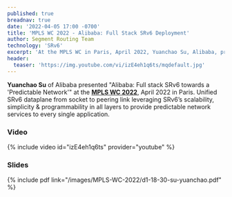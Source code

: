 ```yaml
---
published: true
breadnav: true
date: '2022-04-05 17:00 -0700'
title: 'MPLS WC 2022 - Alibaba: Full Stack SRv6 Deployment'
author: Segment Routing Team
technology: 'SRv6'
excerpt: 'At the MPLS WC in Paris, April 2022, Yuanchao Su, Alibaba, presented "Alibaba: Full stack SRv6 towards a ''Predictable Network''". Unified SRv6 dataplane from socket to peering link.'
header:
  teaser: 'https://img.youtube.com/vi/izE4eh1q6ts/mqdefault.jpg'
---
```

<style>
.single iframe, .single img {
    width: 100%;
    margin-left: auto;
    margin-right: auto;
    display: block;
}
@media screen and (min-width: 893px) {
    .single iframe, .single img {
        width: 712px;
        margin-left: auto;
        margin-right: auto;
        display: block;
    }
}
</style>

**Yuanchao Su** of Alibaba presented "Alibaba: Full stack SRv6 towards a 'Predictable Network'" at the [**MPLS WC 2022**](<https://www.uppersideconferences.com/mpls-sdn-nfv/mplswc_2022_agenda_day_1.html>), April 2022 in Paris.
Unified SRv6 dataplane from socket to peering link leveraging SRv6’s scalability, simplicity & programmability in all layers to provide predictable network services to every single application.

### Video

{% include video id="izE4eh1q6ts" provider="youtube" %}

### Slides

{% include pdf link="/images/MPLS-WC-2022/d1-18-30-su-yuanchao.pdf" %}

